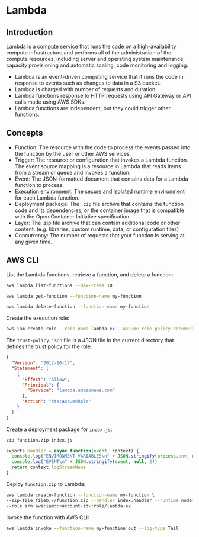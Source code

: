 # Lambda

## Introduction

Lambda is a compute service that runs the code on a high-availability compute infrastructure and performs all of the administration of the compute resources, including server and operating system maintenance, capacity provisioning and automatic scaling, code monitoring and logging.

- Lambda is an event-driven computing service that it runs the code in response to events such as changes to data in a S3 bucket.
- Lambda is charged with number of requests and duration.
- Lambda functions response to HTTP requests using API Gateway or API calls made using AWS SDKs.
- Lambda functions are independent, but they could trigger other functions.

## Concepts

- Function: The resource with the code to process the events passed into the function by the user or other AWS services.
- Trigger: The resource or configuration that invokes a Lambda function. The event source mapping is a resource in Lambda that reads items from a stream or queue and invokes a function.
- Event: The JSON-formatted document that contains data for a Lambda function to process.
- Execution environment: The secure and isolated runtime environment for each Lambda function.
- Deployment package: The `.zip` file archive that contains the function code and its dependencies, or the container image that is compatible with the Open Container Initiative specification.
- Layer: The .zip file archive that can contain additional code or other content. (e.g. libraries, custom runtime, data, or configuration files)
- Concurrency: The number of requests that your function is serving at any given time.

## AWS CLI

List the Lambda functions, retrieve a function, and delete a function:

```sh
aws lambda list-functions --max-items 10

aws lambda get-function --function-name my-function

aws lambda delete-function --function-name my-function
```

Create the execution role:

```sh
aws iam create-role --role-name lambda-ex --assume-role-policy-document file://trust-policy.json
```

The `trust-policy.json` file is a JSON file in the current directory that defines the trust policy for the role.

```json
{
  "Version": "2012-10-17",
  "Statement": [
    {
      "Effect": "Allow",
      "Principal": {
        "Service": "lambda.amazonaws.com"
      },
      "Action": "sts:AssumeRole"
    }
  ]
}
```

Create a deployment package for `index.js`:

```sh
zip function.zip index.js
```

```ts title="index.js"
exports.handler = async function(event, context) {
  console.log("ENVIRONMENT VARIABLES\n" + JSON.stringify(process.env, null, 2))
  console.log("EVENT\n" + JSON.stringify(event, null, 2))
  return context.logStreamName
}
```

Deploy `function.zip` to Lambda:

```sh
aws lambda create-function --function-name my-function \
--zip-file fileb://function.zip --handler index.handler --runtime nodejs12.x \
--role arn:aws:iam::<account-id>:role/lambda-ex
```

Invoke the function with AWS CLI:

```sh
aws lambda invoke --function-name my-function out --log-type Tail
```
